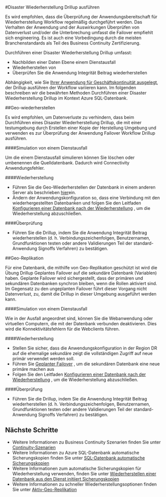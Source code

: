 <properties 
   pageTitle="SQL-Datenbank Disaster Wiederherstellung einen Drilldown | Microsoft Azure" 
   description="Leitfäden und bewährte Methoden für die Verwendung von Azure SQL-Datenbank Disaster Wiederherstellung einen Drilldown ausführen, mit dem Beibehalten der Aufgabe kritische Informationen zu Fehlern und Ausfall robuste branchenanwendungen." 
   services="sql-database" 
   documentationCenter="" 
   authors="anosov1960" 
   manager="jhubbard" 
   editor="monicar"/>

<tags
   ms.service="sql-database"
   ms.devlang="NA"
   ms.topic="article"
   ms.tgt_pltfrm="NA"
   ms.workload="data-management" 
   ms.date="07/31/2016"
   ms.author="sstein; sashan"/>

#<a name="performing-disaster-recovery-drill"></a>Disaster Wiederherstellung Drillup ausführen

Es wird empfohlen, dass die Überprüfung der Anwendungsbereitschaft für Wiederherstellung Workflow regelmäßig durchgeführt werden. Das Verhalten der Anwendung und der Auswirkungen Überprüfen von Datenverlust und/oder die Unterbrechung umfasst die Failover empfiehlt sich engineering. Es ist auch eine Vorbedingung durch die meisten Branchenstandards als Teil des Business Continuity Zertifizierung.

Durchführen einer Disaster Wiederherstellung Drillup umfasst:

- Nachbilden einer Daten Ebene einem Dienstausfall
- Wiederherstellen von 
- Überprüfen Sie die Anwendung Integrität Beitrag wiederherstellen

Abhängigkeit, wie Sie [Ihrer Anwendung für Geschäftskontinuität ausgelegt](sql-database-business-continuity.md), der Drillup ausführen der Workflow variieren kann. Im folgenden beschreiben wir die bewährten Methoden Durchführen einer Disaster Wiederherstellung Drillup im Kontext Azure SQL-Datenbank. 

##<a name="geo-restore"></a>Geo-wiederherstellen

Es wird empfohlen, um Datenverluste zu verhindern, dass beim Durchführen eines Disaster Wiederherstellung Drillup, die mit einer testumgebung durch Erstellen einer Kopie der Herstellung Umgebung und verwenden es zur Überprüfung der Anwendung Failover Workflow Drillup ausführen.
 
####<a name="outage-simulation"></a>Simulation von einem Dienstausfall

Um die einem Dienstausfall simulieren können Sie löschen oder umbenennen die Quelldatenbank. Dadurch wird Connectivity Anwendungsfehler. 

####<a name="recovery"></a>Wiederherstellung

- Führen Sie die Geo-Wiederherstellen der Datenbank in einem anderen Server als beschrieben [hier](sql-database-disaster-recovery.md)ein. 
- Ändern der Anwendungskonfiguration so, dass eine Verbindung mit den wiederhergestellten Datenbanken und folgen Sie den Leitfaden [Konfigurieren einer Datenbank nach der Wiederherstellung](sql-database-disaster-recovery.md) , um die Wiederherstellung abzuschließen.

####<a name="validation"></a>Überprüfung

- Führen Sie die Drillup, indem Sie die Anwendung Integrität Beitrag wiederherstellen (d. h. Verbindungszeichenfolgen, Benutzernamen, Grundfunktionen testen oder andere Validierungen Teil der standard-Anwendung Signoffs Verfahren) zu bestätigen.

##<a name="geo-replication"></a>Geo-Replikation

Für eine Datenbank, die mithilfe von Geo-Replikation geschützt ist wird die Übung Drillup Geplantes Failover auf die sekundäre Datenbank (Variablen) haben. Geplante Failover wird sichergestellt, dass der primären und sekundären Datenbanken synchron bleiben, wenn die Rollen aktiviert sind. Im Gegensatz zu den ungeplanten Failover führt dieser Vorgang nicht Datenverlust, zu, damit die Drillup in dieser Umgebung ausgeführt werden kann. 

####<a name="outage-simulation"></a>Simulation von einem Dienstausfall

Wie in der Ausfall angeordnet sind, können Sie die Webanwendung oder virtuellen Computern, die mit der Datenbank verbunden deaktivieren. Dies wird die Konnektivitätsfehlern für die Webclients führen.

####<a name="recovery"></a>Wiederherstellung

- Stellen Sie sicher, dass die Anwendungskonfiguration in der Region DR auf die ehemalige sekundäre zeigt die vollständigen Zugriff auf neue primär verwendet werden soll. 
- Führen Sie [Geplanter Failover](sql-database-geo-replication-powershell.md#initiate-a-planned-failover) , um die sekundären Datenbank eine neue primäre machen aus
- Folgen Sie den Leitfaden [Konfigurieren einer Datenbank nach der Wiederherstellung](sql-database-disaster-recovery.md) , um die Wiederherstellung abzuschließen.

####<a name="validation"></a>Überprüfung

- Führen Sie die Drillup, indem Sie die Anwendung Integrität Beitrag wiederherstellen (d. h. Verbindungszeichenfolgen, Benutzernamen, Grundfunktionen testen oder andere Validierungen Teil der standard-Anwendung Signoffs Verfahren) zu bestätigen.


## <a name="next-steps"></a>Nächste Schritte

- Weitere Informationen zu Business Continuity Szenarien finden Sie unter [Continuity-Szenarien](sql-database-business-continuity.md)
- Weitere Informationen zu Azure SQL-Datenbank automatische Sicherungskopien finden Sie unter [SQL-Datenbank automatische Sicherungskopien](sql-database-automated-backups.md)
- Weitere Informationen zum automatische Sicherungskopien für Wiederherstellung verwenden, finden Sie unter [Wiederherstellen einer Datenbank aus den Dienst initiiert Sicherungskopien](sql-database-recovery-using-backups.md)
- Weitere Informationen zu schneller Wiederherstellungsoptionen finden Sie unter [Aktiv-Geo-Replikation](sql-database-geo-replication-overview.md)  
